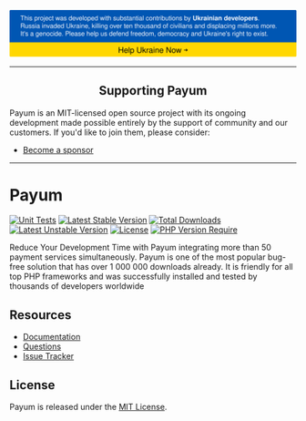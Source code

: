 [![SWUbanner](https://raw.githubusercontent.com/vshymanskyy/StandWithUkraine/main/banner-direct.svg)](https://github.com/vshymanskyy/StandWithUkraine/blob/main/docs/README.md)

---

<h2 align="center">Supporting Payum</h2>

Payum is an MIT-licensed open source project with its ongoing development made possible entirely by the support of community and our customers. If you'd like to join them, please consider:

- [Become a sponsor](https://github.com/sponsors/Payum)

---

# Payum

[![Unit Tests](https://github.com/Payum/Payum/actions/workflows/ci.yaml/badge.svg)](https://github.com/Payum/Payum/actions/workflows/ci.yaml)
[![Latest Stable Version](https://poser.pugx.org/payum/payum/v)](https://packagist.org/packages/payum/payum)
[![Total Downloads](https://poser.pugx.org/payum/payum/downloads)](https://packagist.org/packages/payum/payum)
[![Latest Unstable Version](https://poser.pugx.org/payum/payum/v/unstable)](https://packagist.org/packages/payum/payum)
[![License](https://poser.pugx.org/payum/payum/license)](https://packagist.org/packages/payum/payum)
[![PHP Version Require](https://poser.pugx.org/payum/payum/require/php)](https://packagist.org/packages/payum/payum)

Reduce Your Development Time with Payum integrating more than 50 payment services simultaneously. Payum is one of the most popular bug-free solution that has over 1 000 000 downloads already. It is friendly for all top PHP frameworks and was successfully installed and tested by thousands of developers worldwide

## Resources

* [Documentation](https://payum.gitbook.io/payum/)
* [Questions](http://stackoverflow.com/questions/tagged/payum)
* [Issue Tracker](https://github.com/Payum/Payum/issues)

## License

Payum is released under the [MIT License](LICENSE).
